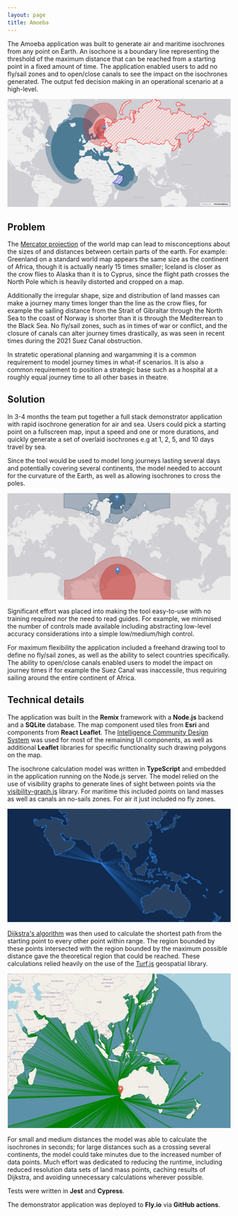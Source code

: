 ```yaml
---
layout: page
title: Amoeba
---
```


The Amoeba application was built to generate air and maritime isochrones from any point on Earth. An isochone is a boundary line representing the threshold of the maximum distance that can be reached from a starting point in a fixed amount of time. The application enabled users to add no fly/sail zones and to open/close canals to see the impact on the isochrones generated. The output fed decision making in an operational scenario at a high-level.

![Satelitte View](/projects/amoeba/anti-access-zones.png)

## Problem

The [Mercator projection](https://en.wikipedia.org/wiki/Mercator_projection) of the world map can lead to misconceptions about the sizes of and distances between certain parts of the earth. For example: Greenland on a standard world map appears the same size as the continent of Africa, though it is actually nearly 15 times smaller; Iceland is closer as the crow flies to Alaska than it is to Cyprus, since the flight path crosses the North Pole which is heavily distorted and cropped on a map.

Additionally the irregular shape, size and distribution of land masses can make a journey many times longer than the line as the crow flies, for example the sailing distance from the Strait of Gibraltar through the North Sea to the coast of Norway is shorter than it is through the Mediterrean to the Black Sea. No fly/sail zones, such as in times of war or conflict, and the closure of canals can alter journey times drastically, as was seen in recent times during the 2021 Suez Canal obstruction.

In stratetic operational planning and wargamming it is a common requirement to model journey times in what-if scenarios. It is also a common requirement to position a strategic base such as a hospital at a roughly equal journey time to all other bases in theatre.

## Solution

In 3-4 months the team put together a full stack demonstrator application with rapid isochrone generation for air and sea. Users could pick a starting point on a fullscreen map, input a speed and one or more durations, and quickly generate a set of overlaid isochrones e.g at 1, 2, 5, and 10 days travel by sea.

Since the tool would be used to model long journeys lasting several days and potentially covering several continents, the model needed to account for the curvature of the Earth, as well as allowing isochrones to cross the poles.

![Crossing the Poles](/projects/amoeba/poles.png)

Significant effort was placed into making the tool easy-to-use with no training required nor the need to read guides. For example, we minimised the number of controls made available including abstracting low-level accuracy considerations into a simple low/medium/high control.

For maximum flexibility the application included a freehand drawing tool to define no fly/sail zones, as well as the ability to select countries specifically. The ability to open/close canals enabled users to model the impact on journey times if for example the Suez Canal was inaccessile, thus requiring sailing around the entire continent of Africa.

## Technical details

The application was built in the **Remix** framework with a **Node.js** backend and a **SQLite** database. The map component used tiles from **Esri** and components from **React Leaflet**. The [Intelligence Community Design System](https://design.sis.gov.uk/) was used for most of the remaining UI components, as well as additional **Leaflet** libraries for specific functionality such drawing polygons on the map.

The isochrone calculation model was written in **TypeScript** and embedded in the application running on the Node.js server. The model relied on the use of visibility graphs to generate lines of sight between points via the [visibility-graph.js](https://rowanwins.github.io/visibility-graph/) library. For maritime this included points on land masses as well as canals an no-sails zones. For air it just included no fly zones.

![Visibility Graph](/projects/amoeba/visibility-graph.png)

[Dijkstra's algorithm](https://en.wikipedia.org/wiki/Dijkstra%27s_algorithm) was then used to calculate the shortest path from the starting point to every other point within range. The region bounded by these points intersected with the region bounded by the maximum possible distance gave the theoretical region that could be reached. These calculations relied heavily on the use of the [Turf.js](https://turfjs.org/) geospatial library.

![Shortest Path](/projects/amoeba/shortest-path.png)

For small and medium distances the model was able to calculate the isochrones in seconds; for large distances such as a crossing several continents, the model could take minutes due to the increased number of data points. Much effort was dedicated to reducing the runtime, including reduced resolution data sets of land mass points, caching results of Dijkstra, and avoiding unnecessary calculations wherever possible.

Tests were written in **Jest** and **Cypress**.

The demonstrator application was deployed to **Fly.io** via **GitHub actions**.
